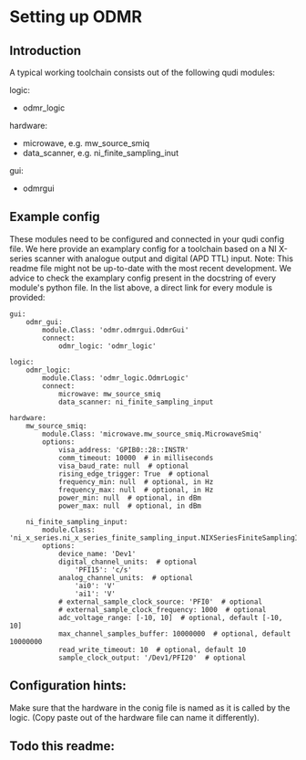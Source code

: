 # Setting up ODMR
## Introduction

A typical working toolchain consists out of the following qudi modules:

logic: 
- odmr_logic

hardware:
- microwave, e.g. mw_source_smiq
- data_scanner, e.g. ni_finite_sampling_inut

gui:
- odmrgui


## Example config

These modules need to be configured and connected in your qudi config file.
We here provide an examplary config for a toolchain based on a NI X-series scanner with analogue output and digital (APD TTL) input.
Note: This readme file might not be up-to-date with the most recent development. We advice to check the examplary config present in the 
docstring of every module's python file. In the list above, a direct link for every module is provided:


    gui:
        odmr_gui:
            module.Class: 'odmr.odmrgui.OdmrGui'
            connect:
                odmr_logic: 'odmr_logic'
    
    logic:
        odmr_logic:
            module.Class: 'odmr_logic.OdmrLogic'
            connect:
                microwave: mw_source_smiq
                data_scanner: ni_finite_sampling_input
    
    hardware:
        mw_source_smiq:
            module.Class: 'microwave.mw_source_smiq.MicrowaveSmiq'
            options:
                visa_address: 'GPIB0::28::INSTR'
                comm_timeout: 10000  # in milliseconds
                visa_baud_rate: null  # optional
                rising_edge_trigger: True  # optional
                frequency_min: null  # optional, in Hz
                frequency_max: null  # optional, in Hz
                power_min: null  # optional, in dBm
                power_max: null  # optional, in dBm
                
        ni_finite_sampling_input:
            module.Class: 'ni_x_series.ni_x_series_finite_sampling_input.NIXSeriesFiniteSamplingInput'
            options:
                device_name: 'Dev1'
                digital_channel_units:  # optional
                    'PFI15': 'c/s'
                analog_channel_units:  # optional
                    'ai0': 'V'
                    'ai1': 'V'
                # external_sample_clock_source: 'PFI0'  # optional
                # external_sample_clock_frequency: 1000  # optional
                adc_voltage_range: [-10, 10]  # optional, default [-10, 10]
                max_channel_samples_buffer: 10000000  # optional, default 10000000
                read_write_timeout: 10  # optional, default 10
                sample_clock_output: '/Dev1/PFI20'  # optional
        


## Configuration hints:
Make sure that the hardware in the conig file is named as it is called by the logic. (Copy paste out of the hardware file can name it differently).

## Todo this readme:
